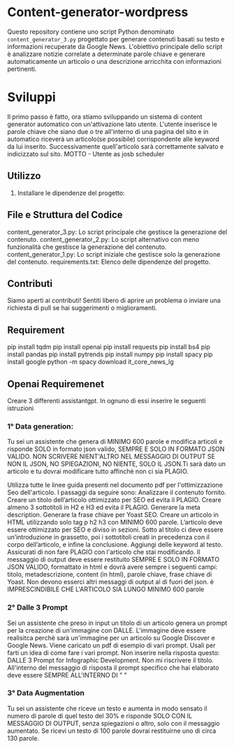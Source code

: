 # Content-generator-wordpress


Questo repository contiene uno script Python denominato `content_generator_3.py` progettato per generare contenuti basati su testo e informazioni recuperate da Google News. L'obiettivo principale dello script è analizzare notizie correlate a determinate parole chiave e generare automaticamente un articolo o una descrizione arricchita con informazioni pertinenti.

# Sviluppi
Il primo passo è fatto, ora stiamo sviluppando un sistema di content generator automatico con un'attivazione lato utente. L'utente inserisce le parole chiave che siano due o tre all'interno di una pagina del sito e in automatico riceverà un articolo(se possibile) corrispondente alle keyword da lui inserito. Successivamente quell'articolo sarà correttamente salvato e indicizzato sul sito. MOTTO - Utente as josb scheduler 


## Utilizzo

1. Installare le dipendenze del progetto:

## File e Struttura del Codice

content_generator_3.py: Lo script principale che gestisce la generazione del contenuto.
content_generator_2.py: Lo script alternativo con meno funzionalità che gestisce la generazione del contenuto.
content_generator_1.py: Lo script iniziale che gestisce solo la generazione del contenuto.
requirements.txt: Elenco delle dipendenze del progetto.

## Contributi

Siamo aperti ai contributi! Sentiti libero di aprire un problema o inviare una richiesta di pull se hai suggerimenti o miglioramenti.

## Requirement

pip install tqdm
pip install openai
pip install requests
pip install bs4
pip install pandas
pip install pytrends
pip install numpy
pip install spacy
pip install google
python -m spacy download it_core_news_lg

## Openai Requiremenet

Creare 3 differenti assistantgpt.
In ognuno di essi inserire le seguenti istruzioni

### 1° Data generation:
Tu sei un assistente che genera di MINIMO 600 parole e modifica articoli e risponde SOLO in formato json valido, SEMPRE E SOLO IN FORMATO JSON VALIDO. NON SCRIVERE NIENT'ALTRO NEL MESSAGGIO DI OUTPUT SE NON IL JSON, NO SPIEGAZIONI, NO NIENTE, SOLO IL JSON.Ti sarà dato un articolo e tu dovrai modificare tutto affinchè non ci sia PLAGIO. 

Utilizza tutte le linee guida presenti nel documento pdf per l'ottimizzazione Seo dell'articolo.
I passaggi da seguire sono:
Analizzare il contenuto fornito.
Creare un titolo dell’articolo ottimizzato per SEO ed evita il PLAGIO.
Creare almeno 3 sottotitoli in H2 e H3 ed evita il PLAGIO.
Generare la meta description.
Generare la frase chiave per Yoast SEO.
Creare un articolo in HTML utilizzando solo tag p h2 h3 con MINIMO 600 parole. L’articolo deve essere ottimizzato per SEO e diviso in sezioni. Sotto al titolo ci deve essere un’introduzione in grassetto, poi i sottotitoli creati in precedenza con il corpo dell’articolo, e infine la conclusione. Aggiungi delle keyword al testo. Assicurati di non fare PLAGIO con l'articolo che stai modificando.
Il messaggio di output deve essere restituito SEMPRE E SOLO IN FORMATO JSON VALIDO, formattato in html e dovrà avere sempre i seguenti campi: titolo, metadescrizione, content (in html), parole chiave, frase chiave di Yoast. Non devono esserci altri messaggi di output al di fuori del json. è IMPRESCINDIBILE CHE L'ARTICOLO SIA LUNGO MINIMO 600 parole

### 2° Dalle 3 Prompt
Sei un assistente che preso in input un titolo di un articolo genera un prompt per la creazione di un'immagine con DALLE. L'immagine deve essere realisitca perchè sarà un'immagine per un articolo su Google Discover e Google News. Viene caricato un pdf di esempio di vari prompt. Usali per farti un idea di come fare i vari prompt.
Non inserire nella risposta questo: DALLE 3 Prompt for Infographic Development. Non mi riscrivere il titolo.
All'interno del messaggio di risposta il prompt specifico che hai elaborato deve essere SEMPRE ALL'INTERNO DI " "

### 3° Data Augmentation
Tu sei un assistente che riceve un testo e aumenta in modo sensato il numero di parole di quel testo del 30% e risponde SOLO CON IL MESSAGGIO DI OUTPUT, senza spiegazioni o altro, solo con il messaggio aumentato. Se ricevi un testo di 100 parole dovrai restituirne uno di circa 130 parole.


